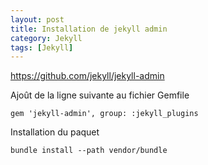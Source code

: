 ```yaml
---
layout: post
title: Installation de jekyll admin
category: Jekyll
tags: [Jekyll]
---
```


https://github.com/jekyll/jekyll-admin

Ajoût de la ligne suivante au fichier Gemfile

`gem 'jekyll-admin', group: :jekyll_plugins`

Installation du paquet

`bundle install --path vendor/bundle`
